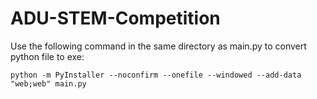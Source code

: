 # ADU-STEM-Competition
Use the following command in the same directory as main.py to convert python file to exe: 

`python -m PyInstaller --noconfirm --onefile --windowed --add-data "web;web" main.py`
